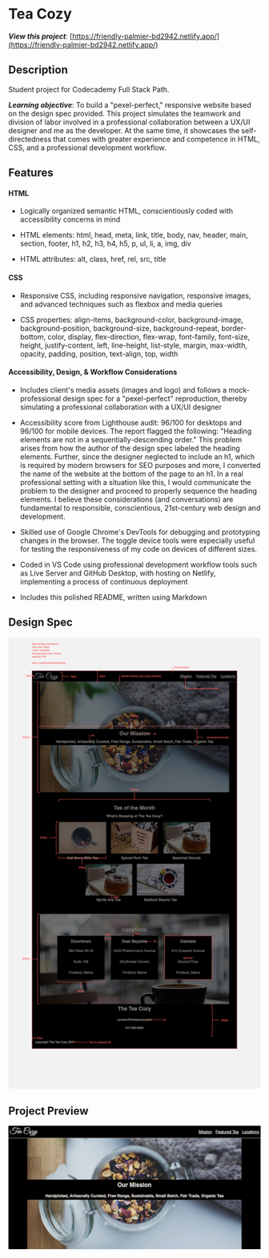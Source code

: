 # Tea Cozy

**_View this project_**: [https://friendly-palmier-bd2942.netlify.app/](https://friendly-palmier-bd2942.netlify.app/)

## Description

Student project for Codecademy Full Stack Path.

**_Learning objective_**: To build a "pexel-perfect," responsive website based on the design spec provided. This project simulates the teamwork and division of labor involved in a professional collaboration between a UX/UI designer and me as the developer. At the same time, it showcases the self-directedness that comes with greater experience and competence in HTML, CSS, and a professional development workflow.

## Features

#### HTML

- Logically organized semantic HTML, conscientiously coded with accessibility concerns in mind

- HTML elements: html, head, meta, link, title, body, nav, header, main, section, footer, h1, h2, h3, h4, h5, p, ul, li, a, img, div

- HTML attributes: alt, class, href, rel, src, title

#### CSS

- Responsive CSS, including responsive navigation, responsive images, and advanced techniques such as flexbox and media queries

- CSS properties: align-items, background-color, background-image, background-position, background-size, background-repeat, border-bottom, color, display, flex-direction, flex-wrap, font-family, font-size, height, justify-content, left, line-height, list-style, margin, max-width, opacity, padding, position, text-align, top, width

#### Accessibility, Design, & Workflow Considerations

- Includes client's media assets (images and logo) and follows a mock-professional design spec for a "pexel-perfect" reproduction, thereby simulating a professional collaboration with a UX/UI designer

- Accessibility score from Lighthouse audit: 96/100 for desktops and 96/100 for mobile devices. The report flagged the following: "Heading elements are not in a sequentially-descending order." This problem arises from how the author of the design spec labeled the heading elements. Further, since the designer neglected to include an h1, which is required by modern browsers for SEO purposes and more, I converted the name of the website at the bottom of the page to an h1. In a real professional setting with a situation like this, I would communicate the problem to the designer and proceed to properly sequence the heading elements. I believe these considerations (and conversations) are fundamental to responsible, conscientious, 21st-century web design and development.

- Skilled use of Google Chrome's DevTools for debugging and prototyping changes in the browser. The toggle device tools were especially useful for testing the responsiveness of my code on devices of different sizes.

- Coded in VS Code using professional development workflow tools such as Live Server and GitHub Desktop, with hosting on Netlify, implementing a process of continuous deployment

- Includes this polished README, written using Markdown

## Design Spec

![Design spec for Tea Cozy layout and design](src/styles/design-spec.jpeg)

## Project Preview

![Tea Cozy Preview](src/preview/tea-cozy-preview.png)
